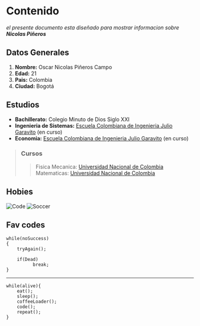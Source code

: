 # Contenido

_el presente documento esta diseñado para mostrar informacion sobre **Nicolas Piñeros**_

## Datos Generales
1. **Nombre:** Oscar Nicolas Piñeros Campo 
2. **Edad:** 21
3. **Pais:** Colombia
4. **Ciudad:** Bogotá

## Estudios

* **Bachillerato:** Colegio Minuto de Dios Siglo XXI
* **Ingenieria de Sistemas:** [Escuela Colombiana de Ingenieria Julio Garavito](https://www.escuelaing.edu.co/es/) (en curso)
* **Economia:** [Escuela Colombiana de Ingenieria Julio Garavito](https://www.escuelaing.edu.co/es/) (en curso)

> ### Cursos
>> Fisica Mecanica: [Universidad Nacional de Colombia][1]\
>> Matematicas: [Universidad Nacional de Colombia][1]

[1]: https://unal.edu.co

## Hobies 

![Code](https://www.eschoolnews.com/files/2018/07/coding.jpg)
![Soccer](https://www.prodirectsport.com/-/media/prodirect/project/global/more-sports/soccer.jpg)

## Fav codes

```
while(noSuccess) 
{
    tryAgain();
      
    if(Dead)
          break;
}
```
---

```
while(alive){
    eat();
    sleep();
    coffeeLoader();
    code();
    repeat();
}
